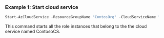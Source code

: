 ### Example 1: Start cloud service

```powershell
Start-AzCloudService -ResourceGroupName "ContosOrg" -CloudServiceName "ContosoCS"
```

This command starts all the role instances that belong to the the cloud service named ContosoCS.
